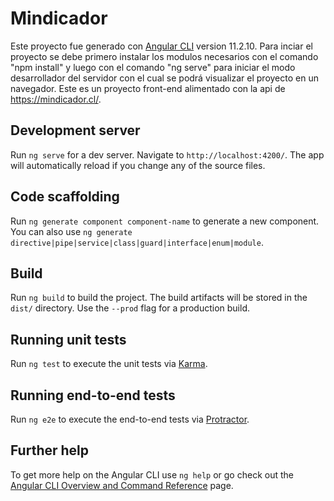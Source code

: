 # Mindicador

Este proyecto fue generado con  [Angular CLI](https://github.com/angular/angular-cli) version 11.2.10.
Para inciar el proyecto se debe primero instalar los modulos necesarios con el comando "npm install" y luego con el comando
"ng serve" para iniciar el modo desarrollador del servidor con el cual se podrá visualizar el proyecto en un navegador.
Este es un proyecto front-end alimentado con la api de https://mindicador.cl/.

## Development server

Run `ng serve` for a dev server. Navigate to `http://localhost:4200/`. The app will automatically reload if you change any of the source files.

## Code scaffolding

Run `ng generate component component-name` to generate a new component. You can also use `ng generate directive|pipe|service|class|guard|interface|enum|module`.

## Build

Run `ng build` to build the project. The build artifacts will be stored in the `dist/` directory. Use the `--prod` flag for a production build.

## Running unit tests

Run `ng test` to execute the unit tests via [Karma](https://karma-runner.github.io).

## Running end-to-end tests

Run `ng e2e` to execute the end-to-end tests via [Protractor](http://www.protractortest.org/).

## Further help

To get more help on the Angular CLI use `ng help` or go check out the [Angular CLI Overview and Command Reference](https://angular.io/cli) page.
